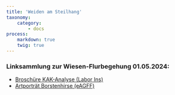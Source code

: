 ```yaml
---
title: 'Weiden am Steilhang'
taxonomy:
    category:
        - docs
process:
    markdown: true
    twig: true
---
```


### Linksammlung zur Wiesen-Flurbegehung 01.05.2024:
- [Broschüre KAK-Analyse (Labor Ins)](https://www.laborins.ch/wp-content/uploads/2021/01/Kationenaustauschkapazitaet_Broschuere.pdf)
- [Artporträt Borstenhirse (eAGFF)](https://www.eagff.ch/wiesenpflanzen-kennen/graeser/artspezifische-merkmale/borstenhirse-graugruene)